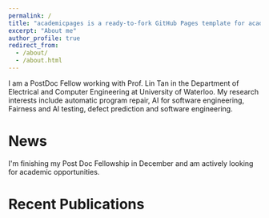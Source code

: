 ```yaml
---
permalink: /
title: "academicpages is a ready-to-fork GitHub Pages template for academic personal websites"
excerpt: "About me"
author_profile: true
redirect_from: 
  - /about/
  - /about.html
---
```


I am a PostDoc Fellow working with Prof. Lin Tan in the Department of Electrical and Computer Engineering at University of Waterloo. My research interests include automatic program repair, AI for software engineering, Fairness and AI testing, defect prediction and software engineering.

News
======
I'm finishing my Post Doc Fellowship in December and am actively looking for academic opportunities.

Recent Publications
======
